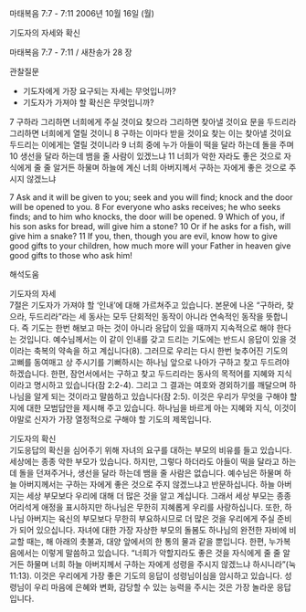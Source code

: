 마태복음 7:7 - 7:11 
2006년 10월 16일 (월)

기도자의 자세와 확신



마태복음 7:7 - 7:11 / 새찬송가 28 장


관찰질문
- 기도자에게 가장 요구되는 자세는 무엇입니까? 
- 기도자가 가져야 할 확신은 무엇입니까? 

7 구하라 그리하면 너희에게 주실 것이요 찾으라 그리하면 찾아낼 것이요 문을 두드리라 그리하면 너희에게 열릴 것이니 8 구하는 이마다 받을 것이요 찾는 이는 찾아낼 것이요 두드리는 이에게는 열릴 것이니라 9 너희 중에 누가 아들이 떡을 달라 하는데 돌을 주며 10 생선을 달라 하는데 뱀을 줄 사람이 있겠느냐 11 너희가 악한 자라도 좋은 것으로 자식에게 줄 줄 알거든 하물며 하늘에 계신 너희 아버지께서 구하는 자에게 좋은 것으로 주시지 않겠느냐

7  Ask and it will be given to you; seek and you will find; knock and the door will be opened to you. 8  For everyone who asks receives; he who seeks finds; and to him who knocks, the door will be opened. 9  Which of you, if his son asks for bread, will give him a stone? 10  Or if he asks for a fish, will give him a snake? 11  If you, then, though you are evil, know how to give good gifts to your children, how much more will your Father in heaven give good gifts to those who ask him!

해석도움





기도자의 자세  
7절은 기도자가 가져야 할 ‘인내’에 대해 가르쳐주고 있습니다. 본문에 나온 “구하라, 찾으라, 두드리라”라는 세 동사는 모두 단회적인 동작이 아니라 연속적인 동작을 뜻합니다. 즉 기도는 한번 해보고 마는 것이 아니라 응답이 있을 때까지 지속적으로 해야 한다는 것입니다. 예수님께서는 이 같이 인내를 갖고 드리는 기도에는 반드시 응답이 있을 것이라는 축복의 약속을 하고 계십니다(8). 그러므로 우리는 다시 한번 늦추어진 기도의 고삐를 동여매고 상 주시기를 기뻐하시는 하나님 앞으로 나아가 구하고 찾고 두드려야 하겠습니다. 한편, 잠언서에서는 구하고 찾고 두드리라는 동사의 목적어를 지혜와 지식이라고 명시하고 있습니다(잠 2:2-4). 그리고 그 결과는 여호와 경외하기를 깨달으며 하나님을 알게 되는 것이라고 말씀하고 있습니다(잠 2:5). 이것은 우리가 무엇을 구해야 할지에 대한 모범답안을 제시해 주고 있습니다. 하나님을 바르게 아는 지혜와 지식, 이것이야말로 신자가 가장 열정적으로 구해야 할 기도의 제목입니다.   

기도자의 확신  
기도응답의 확신을 심어주기 위해 자녀의 요구를 대하는 부모의 비유를 들고 있습니다. 세상에는 종종 악한 부모가 있습니다. 하지만, 그렇다 하더라도 아들이 떡을 달라고 하는데 돌을 던져주거나, 생선을 달라 하는데 뱀을 줄 사람은 없습니다. 예수님은 하물며 하늘 아버지께서는 구하는 자에게 좋은 것으로 주지 않겠느냐고 반문하십니다. 하늘 아버지는 세상 부모보다 우리에 대해 더 많은 것을 알고 계십니다. 그래서 세상 부모는 종종 어리석게 애정을 표시하지만 하나님은 무한히 지혜롭게 우리를 사랑하십니다. 또한, 하나님 아버지는 육신의 부모보다 무한히 부요하시므로 더 많은 것을 우리에게 주실 준비가 되어 있으십니다. 자녀에 대한 가장 자상한 부모의 돌봄도 하나님의 완전한 자비에 비교할 때는, 해 아래의 촛불과, 대양 앞에서의 한 통의 물과 같을 뿐입니다. 한편, 누가복음에서는 이렇게 말씀하고 있습니다. “너희가 악할지라도 좋은 것을 자식에게 줄 줄 알거든 하물며 너희 하늘 아버지께서 구하는 자에게 성령을 주시지 않겠느냐 하시니라”(눅 11:13). 이것은 우리에게 가장 좋은 기도의 응답이 성령님이심을 암시하고 있습니다. 성령님이 우리 마음에 은혜와 변화, 감당할 수 있는 능력을 주시는 것은 가장 놀라운 응답입니다.